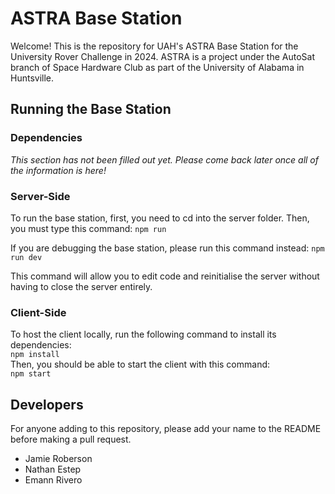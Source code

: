 # ASTRA Base Station
Welcome! This is the repository for UAH's ASTRA Base Station for the University Rover Challenge in 2024.
ASTRA is a project under the AutoSat branch of Space Hardware Club as part of the University of Alabama in Huntsville.

## Running the Base Station
### Dependencies
*This section has not been filled out yet. Please come back later once all of the information is here!*

### Server-Side
To run the base station, first, you need to cd into the server folder. Then, you must type this command:
```npm run```

If you are debugging the base station, please run this command instead:
```npm run dev```

This command will allow you to edit code and reinitialise the server without having to close the server entirely.

### Client-Side
To host the client locally, run the following command to install its dependencies:  
```npm install```  
Then, you should be able to start the client with this command:  
```npm start```

## Developers
For anyone adding to this repository, please add your name to the README before making a pull request.
- Jamie Roberson
- Nathan Estep
- Emann Rivero
